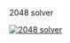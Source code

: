 2048 solver

[![2048 solver](https://img.youtube.com/vi/TTSWzXp25mg/0.jpg)](https://www.youtube.com/watch?v=TTSWzXp25mg)
